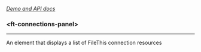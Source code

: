 [_Demo and API docs_](https://filethis.github.io/ft-connections-panel/components/ft-connections-panel/)

### \<ft-connections-panel\>

-----------------------------------------------------------

An element that displays a list of FileThis connection resources